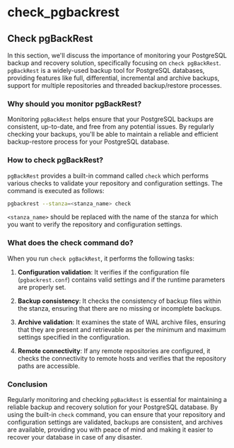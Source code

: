 # check_pgbackrest

## Check pgBackRest

In this section, we'll discuss the importance of monitoring your PostgreSQL backup and recovery solution, specifically focusing on `check pgBackRest`. `pgBackRest` is a widely-used backup tool for PostgreSQL databases, providing features like full, differential, incremental and archive backups, support for multiple repositories and threaded backup/restore processes.

### Why should you monitor pgBackRest?

Monitoring `pgBackRest` helps ensure that your PostgreSQL backups are consistent, up-to-date, and free from any potential issues. By regularly checking your backups, you'll be able to maintain a reliable and efficient backup-restore process for your PostgreSQL database.

### How to check pgBackRest?

`pgBackRest` provides a built-in command called `check` which performs various checks to validate your repository and configuration settings. The command is executed as follows:

```sh
pgbackrest --stanza=<stanza_name> check
```

`<stanza_name>` should be replaced with the name of the stanza for which you want to verify the repository and configuration settings.

### What does the check command do?

When you run `check pgBackRest`, it performs the following tasks:

1. **Configuration validation**: It verifies if the configuration file (`pgbackrest.conf`) contains valid settings and if the runtime parameters are properly set.

2. **Backup consistency**: It checks the consistency of backup files within the stanza, ensuring that there are no missing or incomplete backups.

3. **Archive validation**: It examines the state of WAL archive files, ensuring that they are present and retrievable as per the minimum and maximum settings specified in the configuration.

4. **Remote connectivity**: If any remote repositories are configured, it checks the connectivity to remote hosts and verifies that the repository paths are accessible.

### Conclusion

Regularly monitoring and checking `pgBackRest` is essential for maintaining a reliable backup and recovery solution for your PostgreSQL database. By using the built-in `check` command, you can ensure that your repository and configuration settings are validated, backups are consistent, and archives are available, providing you with peace of mind and making it easier to recover your database in case of any disaster.
